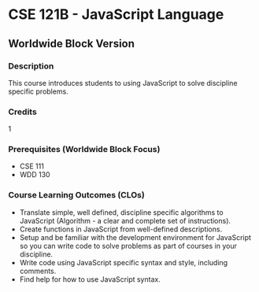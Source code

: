 # CSE 121B - JavaScript Language
## Worldwide Block Version

### Description

This course introduces students to using JavaScript to solve discipline specific problems.

### Credits

1

### Prerequisites (Worldwide Block Focus)

- CSE 111
- WDD 130

### Course Learning Outcomes (CLOs)

- Translate simple, well defined, discipline specific algorithms to JavaScript (Algorithm - a clear and complete set of instructions).
- Create functions in JavaScript from well-defined descriptions.
- Setup and be familiar with the development environment for JavaScript so you can write code to solve problems as part of courses in your discipline.
- Write code using JavaScript specific syntax and style, including comments.
- Find help for how to use JavaScript syntax.

